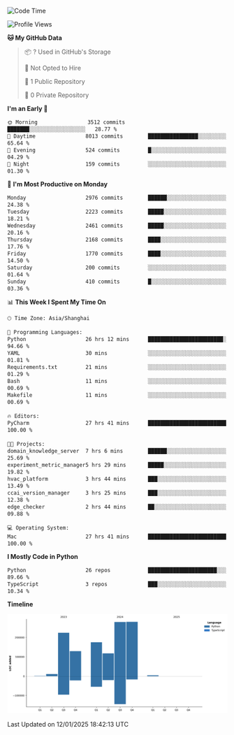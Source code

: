 <!--START_SECTION:waka-->
![Code Time](http://img.shields.io/badge/Code%20Time-40%20hrs%2052%20mins-blue)

![Profile Views](http://img.shields.io/badge/Profile%20Views-17-blue)

**🐱 My GitHub Data** 

> 📦 ? Used in GitHub's Storage 
 > 
> 🚫 Not Opted to Hire
 > 
> 📜 1 Public Repository 
 > 
> 🔑 0 Private Repository 
 > 
**I'm an Early 🐤** 

```text
🌞 Morning                3512 commits        ███████░░░░░░░░░░░░░░░░░░   28.77 % 
🌆 Daytime                8013 commits        ████████████████░░░░░░░░░   65.64 % 
🌃 Evening                524 commits         █░░░░░░░░░░░░░░░░░░░░░░░░   04.29 % 
🌙 Night                  159 commits         ░░░░░░░░░░░░░░░░░░░░░░░░░   01.30 % 
```
📅 **I'm Most Productive on Monday** 

```text
Monday                   2976 commits        ██████░░░░░░░░░░░░░░░░░░░   24.38 % 
Tuesday                  2223 commits        █████░░░░░░░░░░░░░░░░░░░░   18.21 % 
Wednesday                2461 commits        █████░░░░░░░░░░░░░░░░░░░░   20.16 % 
Thursday                 2168 commits        ████░░░░░░░░░░░░░░░░░░░░░   17.76 % 
Friday                   1770 commits        ████░░░░░░░░░░░░░░░░░░░░░   14.50 % 
Saturday                 200 commits         ░░░░░░░░░░░░░░░░░░░░░░░░░   01.64 % 
Sunday                   410 commits         █░░░░░░░░░░░░░░░░░░░░░░░░   03.36 % 
```


📊 **This Week I Spent My Time On** 

```text
🕑︎ Time Zone: Asia/Shanghai

💬 Programming Languages: 
Python                   26 hrs 12 mins      ████████████████████████░   94.66 % 
YAML                     30 mins             ░░░░░░░░░░░░░░░░░░░░░░░░░   01.81 % 
Requirements.txt         21 mins             ░░░░░░░░░░░░░░░░░░░░░░░░░   01.29 % 
Bash                     11 mins             ░░░░░░░░░░░░░░░░░░░░░░░░░   00.69 % 
Makefile                 11 mins             ░░░░░░░░░░░░░░░░░░░░░░░░░   00.69 % 

🔥 Editors: 
PyCharm                  27 hrs 41 mins      █████████████████████████   100.00 % 

🐱‍💻 Projects: 
domain_knowledge_server  7 hrs 6 mins        ██████░░░░░░░░░░░░░░░░░░░   25.69 % 
experiment_metric_manager5 hrs 29 mins       █████░░░░░░░░░░░░░░░░░░░░   19.82 % 
hvac_platform            3 hrs 44 mins       ███░░░░░░░░░░░░░░░░░░░░░░   13.49 % 
ccai_version_manager     3 hrs 25 mins       ███░░░░░░░░░░░░░░░░░░░░░░   12.38 % 
edge_checker             2 hrs 44 mins       ██░░░░░░░░░░░░░░░░░░░░░░░   09.88 % 

💻 Operating System: 
Mac                      27 hrs 41 mins      █████████████████████████   100.00 % 
```

**I Mostly Code in Python** 

```text
Python                   26 repos            ██████████████████████░░░   89.66 % 
TypeScript               3 repos             ███░░░░░░░░░░░░░░░░░░░░░░   10.34 % 
```



**Timeline**

![Lines of Code chart](https://raw.githubusercontent.com/jixingyou/jixingyou/main/assets/bar_graph.png)


 Last Updated on 12/01/2025 18:42:13 UTC
<!--END_SECTION:waka-->